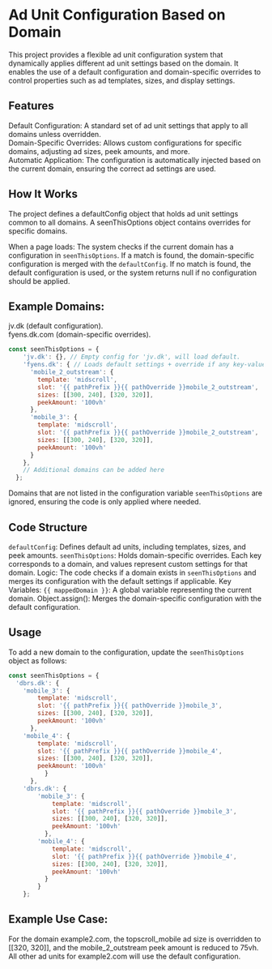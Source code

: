 # Ad Unit Configuration Based on Domain
This project provides a flexible ad unit configuration system that dynamically applies different ad unit settings based on the domain. It enables the use of a default configuration and domain-specific overrides to control properties such as ad templates, sizes, and display settings.

## Features
Default Configuration: A standard set of ad unit settings that apply to all domains unless overridden.  
Domain-Specific Overrides: Allows custom configurations for specific domains, adjusting ad sizes, peek amounts, and more.  
Automatic Application: The configuration is automatically injected based on the current domain, ensuring the correct ad settings are used.

## How It Works
The project defines a defaultConfig object that holds ad unit settings common to all domains. A seenThisOptions object contains overrides for specific domains.

When a page loads:
The system checks if the current domain has a configuration in `seenThisOptions`.
If a match is found, the domain-specific configuration is merged with the `defaultConfig`.
If no match is found, the default configuration is used, or the system returns null if no configuration should be applied.

## Example Domains:
jv.dk (default configuration).  
fyens.dk.com (domain-specific overrides).  
```javascript
const seenThisOptions = {
    'jv.dk': {}, // Empty config for 'jv.dk', will load default.
    'fyens.dk': { // Loads default settings + override if any key-value entries are different. 
      'mobile_2_outstream': {
        template: 'midscroll',
        slot: '{{ pathPrefix }}{{ pathOverride }}mobile_2_outstream',
        sizes: [[300, 240], [320, 320]],
        peekAmount: '100vh' 
      },
      'mobile_3': {
        template: 'midscroll',
        slot: '{{ pathPrefix }}{{ pathOverride }}mobile_2_outstream',
        sizes: [[300, 240], [320, 320]],
        peekAmount: '100vh' 
      }
    },
    // Additional domains can be added here
  };
```
Domains that are not listed in the configuration variable `seenThisOptions` are ignored, ensuring the code is only applied where needed.

## Code Structure
`defaultConfig`: Defines default ad units, including templates, sizes, and peek amounts.
`seenThisOptions`: Holds domain-specific overrides. Each key corresponds to a domain, and values represent custom settings for that domain.
Logic: The code checks if a domain exists in `seenThisOptions` and merges its configuration with the default settings if applicable.
Key Variables:
`{{ mappedDomain }}`: A global variable representing the current domain.
Object.assign(): Merges the domain-specific configuration with the default configuration.

## Usage
To add a new domain to the configuration, update the `seenThisOptions` object as follows:
```javascript
const seenThisOptions = {
  'dbrs.dk': {
    'mobile_3': {
        template: 'midscroll',
        slot: '{{ pathPrefix }}{{ pathOverride }}mobile_3',
        sizes: [[300, 240], [320, 320]],
        peekAmount: '100vh' 
      },
    'mobile_4': {
        template: 'midscroll',
        slot: '{{ pathPrefix }}{{ pathOverride }}mobile_4',
        sizes: [[300, 240], [320, 320]],
        peekAmount: '100vh' 
          }
      },
    'dbrs.dk': {
        'mobile_3': {
            template: 'midscroll',
            slot: '{{ pathPrefix }}{{ pathOverride }}mobile_3',
            sizes: [[300, 240], [320, 320]],
            peekAmount: '100vh' 
          },
        'mobile_4': {
            template: 'midscroll',
            slot: '{{ pathPrefix }}{{ pathOverride }}mobile_4',
            sizes: [[300, 240], [320, 320]],
            peekAmount: '100vh' 
          }
        }
    };
```
## Example Use Case:
For the domain example2.com, the topscroll_mobile ad size is overridden to [[320, 320]], and the mobile_2_outstream peek amount is reduced to 75vh. All other ad units for example2.com will use the default configuration.
